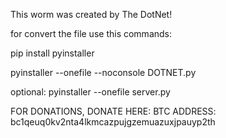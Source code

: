This worm was created by The DotNet!

for convert the file use this commands:

pip install pyinstaller

pyinstaller --onefile --noconsole DOTNET.py

optional:
pyinstaller --onefile server.py

FOR DONATIONS, DONATE HERE:
BTC ADDRESS: bc1qeuq0kv2nta4lkmcazpujgzemuazuxjpauyp2th
